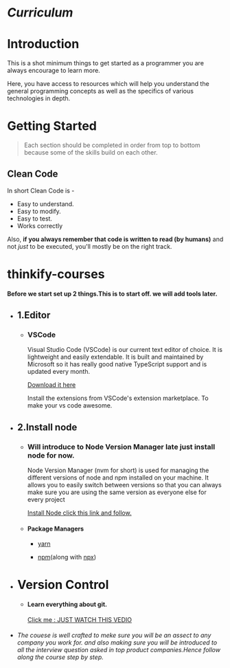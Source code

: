 
# *Curriculum*

# Introduction

This is a shot minimum things to get started as a programmer you are always encourage to learn more.

Here, you have access to resources which will help you understand the general programming concepts as well as the specifics of various technologies in depth.

# Getting Started

> Each section should be completed in order from top to bottom because some of the skills build on each other.

## Clean Code

In short Clean Code is -

- Easy to understand.
- Easy to modify.
- Easy to test.
- Works correctly

Also, **if you always remember that code is written to read (by humans)** and not *just* to be executed, you'll mostly be on the right track.


# thinkify-courses

 #### Before we start set up 2 things.This is to start off. we will add tools later. 

- ## 1.Editor

  - ### VSCode

    Visual Studio Code (VSCode) is our current text editor of choice. It is lightweight and easily extendable. It is built and maintained by Microsoft so it has really good native TypeScript support and is updated every month.

    [Download it here](https://code.visualstudio.com/)

    Install the extensions from VSCode's extension marketplace. To make your vs code awesome.

- ## 2.Install node 

  - ###  Will introduce to Node Version Manager late just install node for now.

    Node Version Manager (nvm for short) is used for managing the different versions of node and npm installed on your machine. It allows you to easily switch between versions so that you can always make sure you are using the same version as everyone else for every project

    [Install Node click this link and follow.](https://www.youtube.com/watch?v=JINE4D0Syqw&ab_channel=Telusko)

  - #### Package Managers

      - [yarn](https://yarnpkg.com/lang/en/)

      - [npm](https://docs.npmjs.com/getting-started/what-is-npm)(along with [npx](https://medium.com/@maybekatz/introducing-npx-an-npm-package-runner-55f7d4bd282b))


- # Version Control
    - #### Learn everything about git.
       [Click me : JUST WATCH THIS VEDIO](https://www.youtube.com/watch?v=SWYqp7iY_Tc&ab_channel=TraversyMedia)


- ###### The couese is well crafted to meke sure you will be an assect to any company you work for. and also making sure you will be introduced to all the interview question asked in top product companies.Hence follow along the course step by step.




